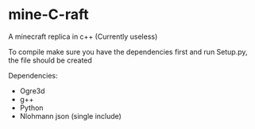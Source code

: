 # mine-C-raft
A minecraft replica in c++ (Currently useless)

To compile make sure you have the dependencies first and run Setup.py, the file should be created

Dependencies:
- Ogre3d
- g++
- Python
- Nlohmann json (single include)